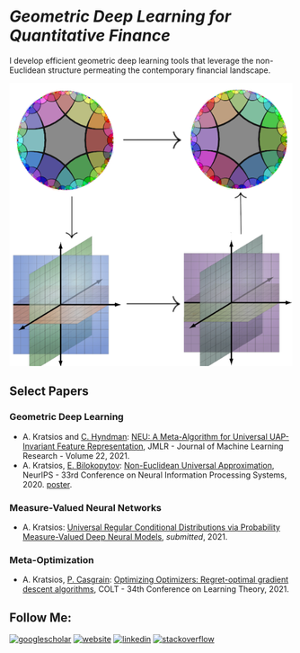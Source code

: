 # *Geometric Deep Learning for Quantitative Finance*
I develop efficient geometric deep learning tools that leverage the non-Euclidean structure permeating the contemporary financial landscape.

![alt text](https://github.com/AnastasisKratsios/NeurIPS2020_Non_Euclidean_Universal_Approximation_Example_DNN_Layer_Comparisons/blob/master/Pictorial_Summary_NonEuclidean_Universal_Approximation.png)

## Select Papers
### Geometric Deep Learning
- A. Kratsios and [C. Hyndman](https://www.concordia.ca/artsci/math-stats/faculty.html?fpid=cody-hyndman): [NEU: A Meta-Algorithm for Universal UAP-Invariant Feature Representation](https://www.jmlr.org/papers/v22/18-803.html), JMLR - Journal of Machine Learning Research - Volume 22, 2021.
- A. Kratsios, [E. Bilokopytov](https://orcid.org/0000-0001-7075-886X): [Non-Euclidean Universal Approximation](https://proceedings.neurips.cc/paper/2020/file/786ab8c4d7ee758f80d57e65582e609d-Paper.pdf), NeurIPS - 33rd Conference on Neural Information Processing Systems, 2020.  [poster](https://www.dropbox.com/s/yy4rkkjrtyw1kk2/NeurIPS2020_Poster.pdf?dl=0).
### Measure-Valued Neural Networks
- A. Kratsios: [Universal Regular Conditional Distributions via Probability Measure-Valued Deep Neural Models](https://arxiv.org/abs/2105.07743), *submitted*, 2021.
### Meta-Optimization
- A. Kratsios, [P. Casgrain](https://p-casgrain.github.io/): [Optimizing Optimizers: Regret-optimal gradient descent algorithms](https://arxiv.org/abs/2101.00041), COLT - 34th Conference on Learning Theory, 2021.


## Follow Me:
[<img src='https://cdn.jsdelivr.net/npm/simple-icons@3.0.1/icons/googlescholar.svg' alt='googlescholar' height='40'>](9D-bHFgAAAAJ&hl) [<img src='https://cdn.jsdelivr.net/npm/simple-icons@3.0.1/icons/icloud.svg' alt='website' height='40'>](https://people.math.ethz.ch/~kratsioa/) [<img src='https://cdn.jsdelivr.net/npm/simple-icons@3.0.1/icons/linkedin.svg' alt='linkedin' height='40'>](https://www.linkedin.com/in/anastasiskratsios/) [<img src='https://cdn.jsdelivr.net/npm/simple-icons@3.0.1/icons/stackoverflow.svg' alt='stackoverflow' height='40'>](https://stackoverflow.com/users/284090)  
